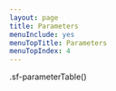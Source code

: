 ```yaml
---
layout: page
title: Parameters
menuInclude: yes
menuTopTitle: Parameters
menuTopIndex: 4
---
```

.sf-parameterTable()
